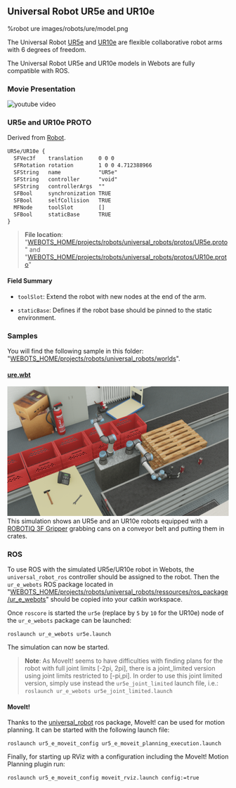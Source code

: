 ## Universal Robot UR5e and UR10e

%robot ure images/robots/ure/model.png

The Universal Robot [UR5e](https://www.universal-robots.com/products/ur5-robot/) and [UR10e](https://www.universal-robots.com/products/ur10-robot/) are flexible collaborative robot arms with 6 degrees of freedom.

The Universal Robot UR5e and UR10e models in Webots are fully compatible with ROS.

### Movie Presentation

![youtube video](https://www.youtube.com/watch?v=WIY9ebqSXUc)

### UR5e and UR10e PROTO

Derived from [Robot](../reference/robot.md).

```
UR5e/UR10e {
  SFVec3f    translation     0 0 0
  SFRotation rotation        1 0 0 4.712388966
  SFString   name            "UR5e"
  SFString   controller      "void"
  SFString   controllerArgs  ""
  SFBool     synchronization TRUE
  SFBool     selfCollision   TRUE
  MFNode     toolSlot        []
  SFBool     staticBase      TRUE
}
```

> **File location**: "[WEBOTS\_HOME/projects/robots/universal\_robots/protos/UR5e.proto](https://github.com/omichel/webots/tree/master/projects/robots/universal_robots/protos/UR5e.proto)" and "[WEBOTS\_HOME/projects/robots/universal\_robots/protos/UR10e.proto](https://github.com/omichel/webots/tree/master/projects/robots/universal_robots/protos/UR10e.proto)"

#### Field Summary

- `toolSlot`: Extend the robot with new nodes at the end of the arm.

- `staticBase`: Defines if the robot base should be pinned to the static environment.

### Samples

You will find the following sample in this folder: "[WEBOTS\_HOME/projects/robots/universal\_robots/worlds](https://github.com/omichel/webots/tree/master/projects/robots/universal_robots/worlds)".

#### [ure.wbt](https://github.com/omichel/webots/tree/master/projects/robots/universal_robots/worlds/ure.wbt)

![ure.wbt.png](images/robots/ure/ure.wbt.png) This simulation shows an UR5e and an UR10e robots equipped with a [ROBOTIQ 3F Gripper](gripper-actuators.md#robotiq-3f-gripper) grabbing cans on a conveyor belt and putting them in crates.

### ROS

To use ROS with the simulated UR5e/UR10e robot in Webots, the `universal_robot_ros` controller should be assigned to the robot.
Then the `ur_e_webots` ROS package located in "[WEBOTS\_HOME/projects/robots/universal\_robots/ressources/ros\_package/ur\_e\_webots](https://github.com/omichel/webots/tree/master/projects/robots/universal_robots/ressources/ros_package/ur_e_webots)" should be copied into your catkin workspace.

Once `roscore` is started the `ur5e` (replace by `5` by `10` for the UR10e) node of the `ur_e_webots` package can be launched:
```
roslaunch ur_e_webots ur5e.launch
```

The simulation can now be started.

> **Note**: As MoveIt! seems to have difficulties with finding plans for the robot with full joint limits [-2pi, 2pi], there is a joint_limited version using joint limits restricted to [-pi,pi]. In order to use this joint limited version, simply use instead the `ur5e_joint_limited` launch file, i.e.: `roslaunch ur_e_webots ur5e_joint_limited.launch`

#### MoveIt!

Thanks to the [universal\_robot](http://wiki.ros.org/universal_robot) ros package, MoveIt! can be used for motion planning. It can be started with the following launch file:
```
roslaunch ur5_e_moveit_config ur5_e_moveit_planning_execution.launch
```
Finally, for starting up RViz with a configuration including the MoveIt! Motion Planning plugin run:
```
roslaunch ur5_e_moveit_config moveit_rviz.launch config:=true
```

